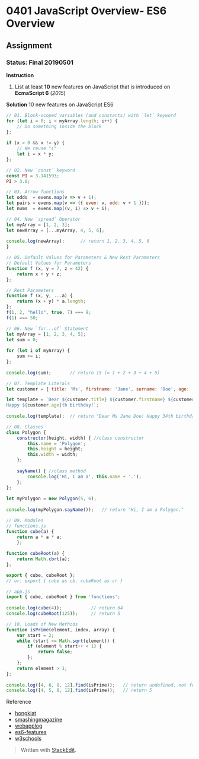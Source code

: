 # 0401 JavaScript Overview- ES6 Overview
## Assignment
### Status: Final 20190501

**Instruction**
 1. List at least **10** new features on JavaScript that is introduced on **EcmaScript 6** (*2015*)

**Solution**
10 new features on JavaScript ES6

```JavaScript
// 01. Block-scoped variables (and constants) with `let` keyword
for (let i = 0; i < myArray.length; i++) {
	// Do something inside the block
};
 
if (x > 0 && x != y) {
	// We reuse "i"
	let i = x * y;
};

// 02. New `const` keyword
const PI = 3.141593;
PI > 3.0;

// 03. Arrow functions
let odds  = evens.map(v => v + 1);
let pairs = evens.map(v => ({ even: v, odd: v + 1 }));
let nums  = evens.map((v, i) => v + i);

// 04. New `spread` Operator
let myArray = [1, 2, 3];
let newArray = [...myArray, 4, 5, 6];
 
console.log(newArray);		// return 1, 2, 3, 4, 5, 6
}

// 05. Default Values for Parameters & New Rest Parameters
// Default Values for Parameters
function f (x, y = 7, z = 42) {
	return x + y + z;
};

// Rest Parameters
function f (x, y, ...a) {
	return (x + y) * a.length;
};
f(1, 2, "hello", true, 7) === 9;
f(1) === 50;

// 06. New `for...of` Statement
let myArray = [1, 2, 3, 4, 5];
let sum = 0;
 
for (let i of myArray) {
	sum += i;
};
 
console.log(sum);		// return 15 (= 1 + 2 + 3 + 4 + 5) 

// 07. Template Literals
let customer = { title: 'Ms', firstname: 'Jane', surname: 'Doe', age: '34' };

let template = `Dear ${customer.title} ${customer.firstname} ${customer.surname}! 
Happy ${customer.age}th birthday!`;
 
console.log(template); 	// return "Dear Ms Jane Doe! Happy 34th birthday!"

// 08. Classes
class Polygon {
	constructor(height, width) { //class constructor
		this.name = 'Polygon';
		this.height = height;
		this.width = width;
	};
 
	sayName() { //class method
		console.log('Hi, I am a', this.name + '.');
	};
};
 
let myPolygon = new Polygon(5, 6);
 
console.log(myPolygon.sayName());   // return "Hi, I am a Polygon."

// 09. Modules
// functions.js
function cube(a) {
	return a * a * a;
	};
 
function cubeRoot(a) {
	return Math.cbrt(a);
};

export { cube, cubeRoot };
// or: export { cube as cb, cubeRoot as cr }

// app.js
import { cube, cubeRoot } from 'functions';
 
console.log(cube(4));			// return 64
console.log(cubeRoot(125));		// return 5

// 10. Loads of New Methods
function isPrime(element, index, array) {
	var start = 2;
	while (start <= Math.sqrt(element)) {
		if (element % start++ < 1) {
			return false;
		};
	};
	return element > 1;
};
 
console.log([4, 6, 8, 12].find(isPrime));	// return undefined, not found
console.log([4, 5, 8, 12].find(isPrime));	// return 5
```

Reference
 - [hongkiat](https://www.hongkiat.com/blog/ecmascript-6/)
 - [smashingmagazine](https://www.smashingmagazine.com/2015/10/es6-whats-new-next-version-javascript/)
 - [webapplog](https://webapplog.com/es6/)
 - [es6-features](http://es6-features.org)
 - [w3schools](https://www.w3schools.com/js/js_es6.asp)

> Written with [StackEdit](https://stackedit.io/).